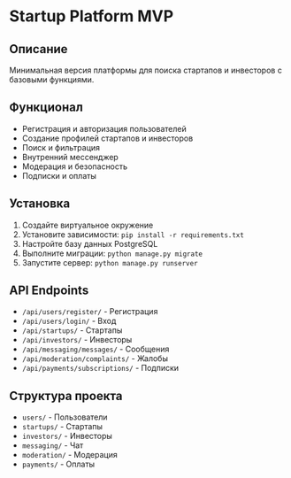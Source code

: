 # Startup Platform MVP

## Описание
Минимальная версия платформы для поиска стартапов и инвесторов с базовыми функциями.

## Функционал
- Регистрация и авторизация пользователей
- Создание профилей стартапов и инвесторов
- Поиск и фильтрация
- Внутренний мессенджер
- Модерация и безопасность
- Подписки и оплаты

## Установка
1. Создайте виртуальное окружение
2. Установите зависимости: `pip install -r requirements.txt`
3. Настройте базу данных PostgreSQL
4. Выполните миграции: `python manage.py migrate`
5. Запустите сервер: `python manage.py runserver`

## API Endpoints
- `/api/users/register/` - Регистрация
- `/api/users/login/` - Вход
- `/api/startups/` - Стартапы
- `/api/investors/` - Инвесторы
- `/api/messaging/messages/` - Сообщения
- `/api/moderation/complaints/` - Жалобы
- `/api/payments/subscriptions/` - Подписки

## Структура проекта
- `users/` - Пользователи
- `startups/` - Стартапы
- `investors/` - Инвесторы
- `messaging/` - Чат
- `moderation/` - Модерация
- `payments/` - Оплаты
